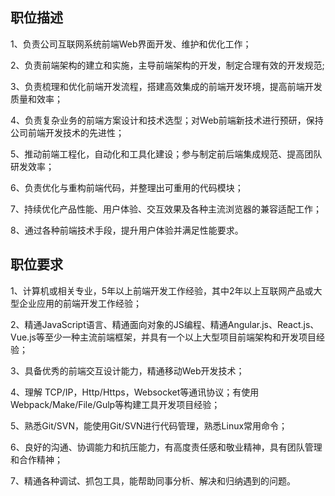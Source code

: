 ## 职位描述

1、负责公司互联网系统前端Web界面开发、维护和优化工作；

2、负责前端架构的建立和实施，主导前端架构的开发，制定合理有效的开发规范;

3、负责梳理和优化前端开发流程，搭建高效集成的前端开发环境，提高前端开发质量和效率；

4、负责复杂业务的前端方案设计和技术选型；对Web前端新技术进行预研，保持公司前端开发技术的先进性；

5、推动前端工程化，自动化和工具化建设；参与制定前后端集成规范、提高团队研发效率；

6、负责优化与重构前端代码，并整理出可重用的代码模块；

7、持续优化产品性能、用户体验、交互效果及各种主流浏览器的兼容适配工作；

8、通过各种前端技术手段，提升用户体验并满足性能要求。


## 职位要求

1、计算机或相关专业，5年以上前端开发工作经验，其中2年以上互联网产品或大型企业应用的前端开发工作经验；

2、精通JavaScript语言、精通面向对象的JS编程、精通Angular.js、React.js、Vue.js等至少一种主流前端框架，并具有一个以上大型项目前端架构和开发项目经验；

3、具备优秀的前端交互设计能力，精通移动Web开发技术；

4、理解 TCP/IP，Http/Https，Websocket等通讯协议；有使用Webpack/Make/File/Gulp等构建工具开发项目经验；

5、熟悉Git/SVN，能使用Git/SVN进行代码管理，熟悉Linux常用命令；

6、良好的沟通、协调能力和抗压能力，有高度责任感和敬业精神，具有团队管理和合作精神；

7、精通各种调试、抓包工具，能帮助同事分析、解决和归纳遇到的问题。